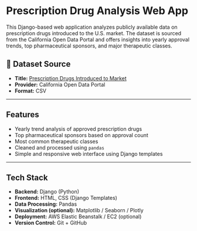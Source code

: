 # Prescription Drug Analysis Web App

This Django-based web application analyzes publicly available data on prescription drugs introduced to the U.S. market. The dataset is sourced from the California Open Data Portal and offers insights into yearly approval trends, top pharmaceutical sponsors, and major therapeutic classes.

## 🔗 Dataset Source

- **Title:** [Prescription Drugs Introduced to Market](https://data.ca.gov/dataset/prescription-drugs-introduced-to-market)
- **Provider:** California Open Data Portal
- **Format:** CSV

---

## Features

- Yearly trend analysis of approved prescription drugs
- Top pharmaceutical sponsors based on approval count
- Most common therapeutic classes
- Cleaned and processed using `pandas`
- Simple and responsive web interface using Django templates

---

## Tech Stack

- **Backend:** Django (Python)
- **Frontend:** HTML, CSS (Django Templates)
- **Data Processing:** Pandas
- **Visualization (optional):** Matplotlib / Seaborn / Plotly
- **Deployment:** AWS Elastic Beanstalk / EC2 (optional)
- **Version Control:** Git + GitHub
